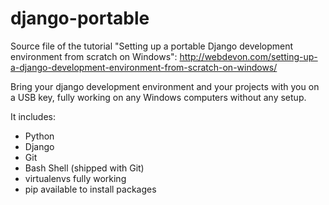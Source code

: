django-portable
===============
Source file of the tutorial "Setting up a portable Django development environment from scratch on Windows":
http://webdevon.com/setting-up-a-django-development-environment-from-scratch-on-windows/

Bring your django development environment and your projects with you on a USB key, fully working on any Windows computers without any setup.

It includes:
- Python
- Django
- Git
- Bash Shell (shipped with Git)
- virtualenvs fully working
- pip available to install packages
